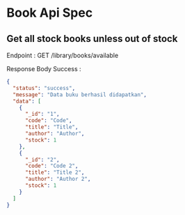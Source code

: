 # Book Api Spec

## Get all stock books unless out of stock

Endpoint : GET /library/books/available

Response Body Success :

```json
{
  "status": "success",
  "message": "Data buku berhasil didapatkan",
  "data": [
    {
      "_id": "1",
      "code": "Code",
      "title": "Title",
      "author": "Author",
      "stock": 1
    },
    {
      "_id": "2",
      "code": "Code 2",
      "title": "Title 2",
      "author": "Author 2",
      "stock": 1
    }
  ]
}
```
